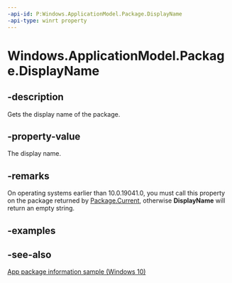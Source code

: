 ```yaml
---
-api-id: P:Windows.ApplicationModel.Package.DisplayName
-api-type: winrt property
---
```


<!-- Property syntax
public string DisplayName { get; }
-->

# Windows.ApplicationModel.Package.DisplayName

## -description
Gets the display name of the package.

## -property-value
The display name.

## -remarks

On operating systems earlier than 10.0.19041.0, you must call this property on the package returned by [Package.Current](package_current.md), otherwise **DisplayName** will return an empty string.

## -examples

## -see-also
[App package information sample (Windows 10)](https://github.com/Microsoft/Windows-universal-samples/tree/master/Samples/Package)
